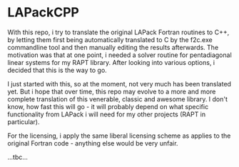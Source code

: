 # LAPackCPP

With this repo, i try to translate the original LAPack Fortran routines to C++, by letting them first being automatically translated to C by the f2c.exe commandline tool and then manually editing the results afterwards. The motivation was that at one point, i needed a solver routine for pentadiagonal linear systems for my RAPT library. After looking into various options, i decided that this is the way to go. 

I just started with this, so at the moment, not very much has been translated yet. But i hope that over time, this repo may evolve to a more and more complete translation of this venerable, classic and awesome library. I don't know, how fast this will go - it will probably depend on what specific functionality from LAPack i will need for my other projects (RAPT in particular).

For the licensing, i apply the same liberal licensing scheme as applies to the original Fortran code - anything else would be very unfair.

...tbc...
